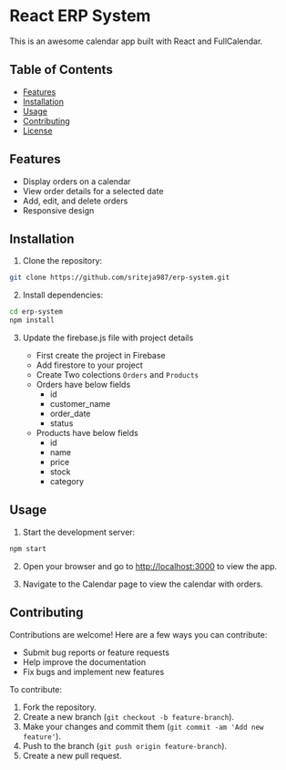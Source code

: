 # React ERP System

This is an awesome calendar app built with React and FullCalendar.

## Table of Contents

- [Features](#features)
- [Installation](#installation)
- [Usage](#usage)
- [Contributing](#contributing)
- [License](#license)

## Features

- Display orders on a calendar
- View order details for a selected date
- Add, edit, and delete orders
- Responsive design

## Installation

1. Clone the repository:

```bash
git clone https://github.com/sriteja987/erp-system.git
```

2. Install dependencies:

```bash
cd erp-system
npm install
```
3. Update the firebase.js file with project details

    - First create the project in Firebase
    - Add firestore to your project
    - Create Two colections ```Orders``` and ```Products```
    - Orders have below fields
        - id
        - customer_name
        - order_date
        - status
    - Products have below fields
        - id
        - name
        - price
        - stock
        - category

## Usage

1. Start the development server:

```bash
npm start
```

2. Open your browser and go to [http://localhost:3000](http://localhost:3000) to view the app.

3. Navigate to the Calendar page to view the calendar with orders.

## Contributing

Contributions are welcome! Here are a few ways you can contribute:

- Submit bug reports or feature requests
- Help improve the documentation
- Fix bugs and implement new features

To contribute:

1. Fork the repository.
2. Create a new branch (`git checkout -b feature-branch`).
3. Make your changes and commit them (`git commit -am 'Add new feature'`).
4. Push to the branch (`git push origin feature-branch`).
5. Create a new pull request.
